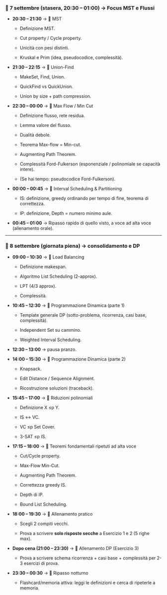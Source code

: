 ### 🔹 **7 settembre (stasera, 20:30 – 01:00) → Focus MST e Flussi**

- **20:30 – 21:30** → 📌 MST
    
    - Definizione MST.
        
    - Cut property / Cycle property.
        
    - Unicità con pesi distinti.
        
    - Kruskal e Prim (idea, pseudocodice, complessità).
        
- **21:30 – 22:15** → 📌 Union-Find
    
    - MakeSet, Find, Union.
        
    - QuickFind vs QuickUnion.
        
    - Union by size + path compression.
        
- **22:30 – 00:00** → 📌 Max Flow / Min Cut
    
    - Definizione flusso, rete residua.
        
    - Lemma valore del flusso.
        
    - Dualità debole.
        
    - Teorema Max-flow = Min-cut.
        
    - Augmenting Path Theorem.
        
    - Complessità Ford-Fulkerson (esponenziale / polinomiale se capacità intere).
        
    - (Se hai tempo: pseudocodice Ford-Fulkerson).
        
- **00:00 – 00:45** → 📌 Interval Scheduling & Partitioning
    
    - IS: definizione, greedy ordinando per tempo di fine, teorema di correttezza.
        
    - IP: definizione, Depth = numero minimo aule.
        
- **00:45 – 01:00** → Ripasso rapido di quello visto, a voce ad alta voce (allenamento orale).
    

---

### 🔹 **8 settembre (giornata piena) → consolidamento e DP**

- **09:00 – 10:30** → 📌 Load Balancing
    
    - Definizione makespan.
        
    - Algoritmo List Scheduling (2-approx).
        
    - LPT (4/3 approx).
        
    - Complessità.
        
- **10:45 – 12:30** → 📌 Programmazione Dinamica (parte 1)
    
    - Template generale DP (sotto-problema, ricorrenza, casi base, complessità).
        
    - Independent Set su cammino.
        
    - Weighted Interval Scheduling.
        
- **12:30 – 13:00** → pausa pranzo.
    
- **14:00 – 15:30** → 📌 Programmazione Dinamica (parte 2)
    
    - Knapsack.
        
    - Edit Distance / Sequence Alignment.
        
    - Ricostruzione soluzioni (traceback).
        
- **15:45 – 17:00** → 📌 Riduzioni polinomiali
    
    - Definizione X ≤p Y.
        
    - IS ↔ VC.
        
    - VC ≤p Set Cover.
        
    - 3-SAT ≤p IS.
        
- **17:15 – 18:00** → 📌 Teoremi fondamentali ripetuti ad alta voce
    
    - Cut/Cycle property.
        
    - Max-Flow Min-Cut.
        
    - Augmenting Path Theorem.
        
    - Correttezza greedy IS.
        
    - Depth di IP.
        
    - Bound List Scheduling.
        
- **18:00 – 19:30** → 📌 Allenamento pratico
    
    - Scegli 2 compiti vecchi.
        
    - Prova a scrivere **solo risposte secche** a Esercizio 1 e 2 (5 righe max).
        
- **Dopo cena (21:00 – 23:30)** → 📌 Allenamento DP (Esercizio 3)
    
    - Prova a scrivere schema ricorrenza + casi base + complessità per 2-3 esercizi di prova.
        
- **23:30 – 00:30** → 📌 Ripasso notturno
    
    - Flashcard/memoria attiva: leggi le definizioni e cerca di ripeterle a memoria.